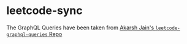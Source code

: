 # leetcode-sync

The GraphQL Queries have been taken from [Akarsh Jain's `leetcode-graphql-queries` Repo](https://github.com/akarsh1995/leetcode-graphql-queries/)